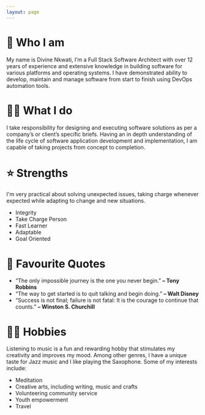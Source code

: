 ```yaml
---
layout: page
---
```


<div class="post">
  <div class="card">
    <h1 class="card__title article_title">🤔 Who I am</h1>
    <div class="article__content">
      <p>
        My name is Divine Nkwati, I’m a Full Stack Software Architect with over 12 years of experience and extensive knowledge in building software for various platforms and operating systems. I have demonstrated ability to develop, maintain and manage software from start to finish using DevOps automation tools.
      </p>
    </div>
    <h1 class="card__title article_title">🧑‍💻 What I do</h1>
    <div class="article__content">
      <p>
        I take responsibility for designing and executing software solutions as per a company’s or client’s specific briefs.
        Having an in depth understanding of the life cycle of software application development and implementation, I am capable of taking projects from concept to completion.
      </p>
    </div>
    <h1 class="card__title article_title">⭐️ Strengths</h1>
    <div class="article__content">
      <p>
        I'm very practical about solving unexpected issues, taking charge whenever expected while adapting to change and new situations.
        <ul>
          <li> Integrity </li>
          <li> Take Charge Person </li>
          <li> Fast Learner </li>
          <li> Adaptable </li>
          <li> Goal Oriented </li>
        </ul>
      </p>
    </div>
    <h1 class="card__title article_title">💬 Favourite Quotes</h1>
    <div class="article__content">
      <ul>
        <li> 
          “The only impossible journey is the one you never begin.” <strong> – Tony Robbins</strong>
        </li>
        <li> 
          “The way to get started is to quit talking and begin doing.” <strong> – Walt Disney</strong>
        </li>
        <li> 
          “Success is not final; failure is not fatal: It is the courage to continue that counts.” <strong> – Winston S. Churchill</strong>
        </li>
      </ul>
    </div>
    <h1 class="card__title article_title">🧘‍♂️ Hobbies</h1>
    <div class="article__content">
      <p>
        Listening to music is a fun and rewarding hobby that stimulates my creativity and improves my mood. Among other genres, I have a unique taste for Jazz music and I like playing the Saxophone. Some of my interests include:
      </p>
      <ul>
        <li> Meditation </li>
        <li> Creative arts, including writing, music and crafts </li>
        <li> Volunteering community service </li>
        <li> Youth empowerment </li>
        <li> Travel </li>
      </ul>
    </div>
  </div>
  <!-- <div class="card"> </div> -->
</div>
